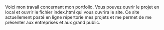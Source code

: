Voici mon travail concernant mon portfolio. 
Vous pouvez ouvrir le projet en local et ouvrir le fichier index.html qui vous ouvrira le site.
Ce site actuellement posté en ligne répertorie mes projets et me permet de me présenter aux entreprises et aux grand public.
